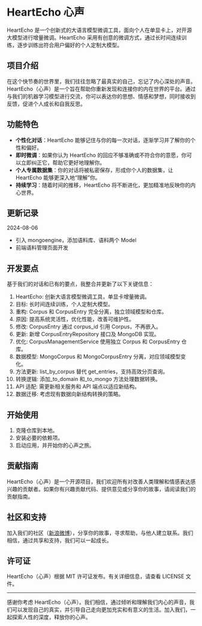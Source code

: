# HeartEcho 心声

HeartEcho 是一个创新式的大语言模型微调工具，面向个人在单显卡上，对开源大模型进行增量微调。HeartEcho 采用有创意的微调方式，通过长时间连续训练，逐步训练出符合用户偏好的个人定制大模型。

## 项目介绍

在这个快节奏的世界里，我们往往忽略了最真实的自己，忘记了内心深处的声音。HeartEcho（心声）是一个旨在帮助你重新发现和连接你的内在世界的平台。通过与我们的机器学习模型进行交流，你可以表达你的思想、情感和梦想，同时接收到反馈，促进个人成长和自我反思。

## 功能特色

- **个性化对话**：HeartEcho 能够记住与你的每一次对话，逐渐学习并了解你的个性和偏好。
- **即时微调**：如果你认为 HeartEcho 的回应不够准确或不符合你的意愿，你可以立即纠正它，帮助它更好地理解你。
- **个人专属数据集**：你的对话将被私密保存，形成你个人的数据集，让 HeartEcho 能够更深入地“理解”你。
- **持续学习**：随着时间的推移，HeartEcho 将不断进化，更加精准地反映你的内心世界。

## 更新记录

2024-08-06

- 引入 mongoengine，添加语料库、语料两个 Model
- 前端语料管理页面开发

## 开发要点

基于我们的对话和已有的要点，我整合并更新了以下关键信息：

1. HeartEcho: 创新大语言模型微调工具，单显卡增量微调。
2. 目标: 长时间连续训练，个人定制大模型。
3. 重构: Corpus 和 CorpusEntry 完全分离，独立领域模型和仓库。
4. 原因: 提高系统灵活性，优化性能，改善可维护性。
5. 修改: CorpusEntry 通过 corpus_id 引用 Corpus，不再嵌入。
6. 更新: 新增 CorpusEntryRepository 接口及 MongoDB 实现。
7. 优化: CorpusManagementService 使用独立 Corpus 和 CorpusEntry 仓库。
8. 数据模型: MongoCorpus 和 MongoCorpusEntry 分离，对应领域模型变化。
9. 方法更新: list_by_corpus 替代 get_entries，支持高效分页查询。
10. 转换逻辑: 添加\_to_domain 和\_to_mongo 方法处理数据转换。
11. API 适配: 需更新相关服务和 API 端点以适应新结构。
12. 数据迁移: 考虑现有数据向新结构转换的策略。

## 开始使用

1. 克隆仓库到本地。
2. 安装必要的依赖项。
3. 启动应用，并开始你的心声之旅。

## 贡献指南

HeartEcho（心声）是一个开源项目，我们欢迎所有对改善人类理解和情感表达感兴趣的贡献者。如果你有兴趣贡献代码、提供意见或分享你的故事，请阅读我们的贡献指南。

## 社区和支持

加入我们的社区（[新浪微博](https://weibo.com/u/1240212845)），分享你的故事，寻求帮助，与他人建立联系。我们相信，通过共享和支持，我们可以一起成长。

## 许可证

HeartEcho（心声）根据 MIT 许可证发布。有关详细信息，请查看 LICENSE 文件。

---

感谢你考虑 HeartEcho（心声）。我们相信，通过倾听和理解我们内心的声音，我们可以发现自己的真实，并引导自己走向更加充实和有意义的生活。加入我们，一起探索人性的深度，释放你的心声。
